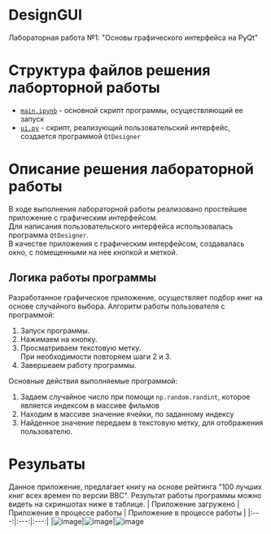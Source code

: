 # DesignGUI

Лабораторная работа №1: "Основы графического интерфейса на PyQt"

# Структура файлов решения лаборторной работы
* [`main.ipynb`](https://github.com/SashkaShashka/GUI/blob/main/Lab_1/main.ipynb) - основной скрипт программы, осуществляющий ее запуск
* [`ui.py`](https://github.com/SashkaShashka/GUI/blob/main/Lab_1/ui.py) - скрипт, реализующий пользовательский интерфейс, создается программой `QtDesigner`

# Описание решения лабораторной работы
В ходе выполнения лабораторной работы реализовано простейшее приложение с графическим интерфейсом.<br/>Для написания пользовательского интерфейса использовалась программа `QtDesigner`.
<br/> 
В качестве приложения с графическим интерфейсом, создавалась окно, с помещенными на нее кнопкой и меткой.<br/>

## Логика работы программы

Разработанное графическое приложение, осуществляет подбор книг на основе случайного выбора. Алгоритм работы пользователя с программой:
1. Запуск программы.
2. Нажимаем на кнопку.
3. Просматриваем текстовую метку.<br/>
    При необходимости повторяем шаги 2 и 3.
4. Завершеаем работу программы.

Основные действия выполняемые программой:
1. Задаем случайное число при помощи `np.random.randint`, которое является индексом в массиве фильмов
2. Находим в массиве значение ячейки, по заданному индексу
3. Найденное значение передаем в текстовую метку, для отображения пользователю.

# Резульаты
Данное приложение, предлагает книгу на основе рейтинга "100 лучших книг всех времен по версии BBC". Результат работы программы можно видеть на скриншотах ниже в таблице.
| Приложение загружено | Приложение в процессе работы | Приложение в процессе работы |
|:---:|:---:|:---:|
|![image](https://github.com/SashkaShashka/GUI/assets/62326372/103d193d-f4ed-49e9-b414-c7535015e195)|![image](https://github.com/SashkaShashka/GUI/assets/62326372/da9704d1-2493-4d01-9387-d0c9c836da01)|![image](https://github.com/SashkaShashka/GUI/assets/62326372/7ba66311-496b-4763-b4a3-87687e683de6)


